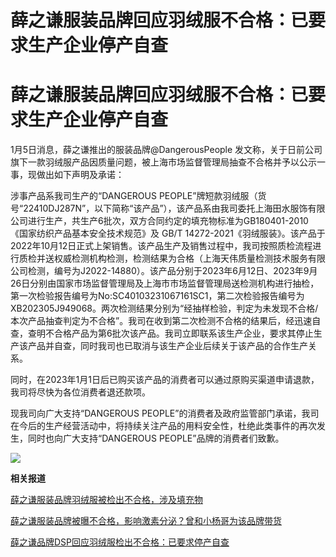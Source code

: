 # 薛之谦服装品牌回应羽绒服不合格：已要求生产企业停产自查

# 薛之谦服装品牌回应羽绒服不合格：已要求生产企业停产自查

1月5日消息，薛之谦推出的服装品牌@DangerousPeople
发文称，关于日前公司旗下一款羽绒服产品因质量问题，被上海市场监督管理局抽查不合格并予以公示一事，现做出如下声明及承诺：

涉事产品系我司生产的“DANGEROUS
PEOPLE”牌短款羽绒服（货号“22410DJ287N”，以下简称“该产品”），该产品系由我司委托上海田水服饰有限公司进行生产，共生产6批次，双方合同约定的填充物标准为GB180401-2010《国家纺织产品基本安全技术规范》及
GB/T
14272-2021《羽绒服装》。该产品于2022年10月12日正式上架销售。该产品生产及销售过程中，我司按照质检流程进行质检并送权威检测机构检测，检测结果为合格（上海天伟质量检测技术服务有限公司检测，编号为J2022-14880）。该产品分别于2023年6月12日、2023年9月26日分别由国家市场监督管理局及上海市市场监督管理局送检测机构进行抽检，第一次检验报告编号为No:SC40103231067161SC1，第二次检验报告编号为XB202305J949068。两次检测结果分别为“经抽样检验，判定为未发现不合格/本次产品抽查判定为不合格”。我司在收到第二次检测不合格的结果后，经迅速自查，查明不合格产品为第6批次该产品。我司立即联系该生产企业，要求其停止生产该产品并自查，同时我司也已取消与该生产企业后续关于该产品的合作生产关系。

同时，在2023年1月1日后已购买该产品的消费者可以通过原购买渠道申请退款，我司将尽快为各位消费者退还款项。

现我司向广大支持“DANGEROUS
PEOPLE”的消费者及政府监管部门承诺，我司在今后的生产经营活动中，将持续关注产品的用料安全性，杜绝此类事件的再次发生，同时也向广大支持“DANGEROUS
PEOPLE”品牌的消费者们致歉。

![](https://inews.gtimg.com/om_bt/On6a7w1IIa1GDyEgZLrCnsm8TNIy65ej8IfkoS6t6q-QYAA/1000)

**相关报道**

[薛之谦服装品牌羽绒服被检出不合格，涉及填充物 ](https://news.qq.com/rain/a/20240105A004SE00)

[薛之谦服装品牌被曝不合格，影响激素分泌？曾和小杨哥为该品牌带货
](https://news.qq.com/rain/a/20240104A09AOL00)

[薛之谦品牌DSP回应羽绒服检出不合格：已要求停产自查 ](https://news.qq.com/rain/a/20240104A09H6E00)

